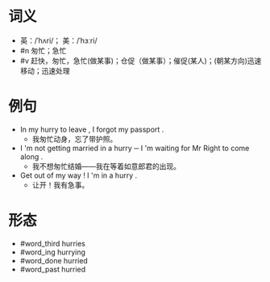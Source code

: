 # 词义
- 英：/ˈhʌri/； 美：/ˈhɜːri/
- #n 匆忙；急忙
- #v 赶快，匆忙，急忙(做某事)；仓促（做某事）；催促(某人)；(朝某方向)迅速移动；迅速处理
# 例句
- In my hurry to leave , I forgot my passport .
	- 我匆忙动身，忘了带护照。
- I 'm not getting married in a hurry ─ I 'm waiting for Mr Right to come along .
	- 我不想匆忙结婚——我在等着如意郎君的出现。
- Get out of my way ! I 'm in a hurry .
	- 让开！我有急事。
# 形态
- #word_third hurries
- #word_ing hurrying
- #word_done hurried
- #word_past hurried
